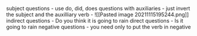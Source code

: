 subject questions
	-  use do, did, does
questions with auxiliaries
	- just invert the subject and the auxilliary verb
	-  ![[Pasted image 20211115195244.png]]
indirect questions
	- Do you think it is going to rain
direct questions 
	- Is it going to rain
negative questions
	- you need only to put the verb in negative